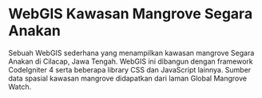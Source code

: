 # WebGIS Kawasan Mangrove Segara Anakan

Sebuah WebGIS sederhana yang menampilkan kawasan mangrove Segara Anakan di Cilacap, Jawa Tengah. WebGIS ini dibangun dengan framework CodeIgniter 4 serta beberapa library CSS dan JavaScript lainnya. Sumber data spasial kawasan mangrove didapatkan dari laman Global Mangrove Watch.
